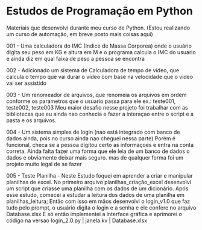 # Estudos de Programação em Python
Materiais que desenvolvi durante meu curso de Python. (Estou realizando um curso de automação, em breve posto mais coisas aqui)

001 - Uma calculadora do IMC (Indice de Massa Corporea) onde o usuário digita seu peso em KG e altura em M e o programa calcula o IMC do usuario e ainda diz
em qual faixa de peso a pessoa se encontra

002 - Adicionado um sistema de Calculadora de tempo de vídeo, que calcula o tempo que vai durar o vídeo com base na velocidade que o video vai ser assistido

003 - Um renomeador de arquivos, que renomeia os arquivos em ordem conforme os parametros que o usuario passa para ele ex.: teste001, teste002, teste003
Meu maior desafio nesse projeto foi trabalhar com as bibliotecas que eu ainda nao conhecia e fazer a interaçao entre o script e a pasta e os arquivos.

004 - Um sistema simples de login (nao está integrado com banco de dados ainda, pois no curso ainda nao cheguei nessa parte) Porém é funcional,
checa se a pessoa digitou certo as informaçoes e entra na conta correta. Ainda falta fazer uma forma que ele leia de um banco de dados o dados
e obviamente deixar mais seguro. mas de qualquer forma foi um projeto muito legal de se fazer

005 - Teste Planilha - Neste Estudo foquei em aprender a criar e manipular planilhas de excel. 
No primeiro arquivo planilhas_criação_excel desenvolvi um script que criasse uma planilha com os dados de um dicionário.
Após esse estudo, comecei a estudar a leitura dos dados de uma planilha em planilhas_leitura;
Então com isso em mãos desenvolvi o login_v1.0 que faz tudo pelo prompt, o usuário digita o login e a senha e ele confere no arquivo Database.xlsx
E só então implementei a interface gráfica e aprimorei o código na versao login_2.0.py | janela.kv | Database.xlsx
